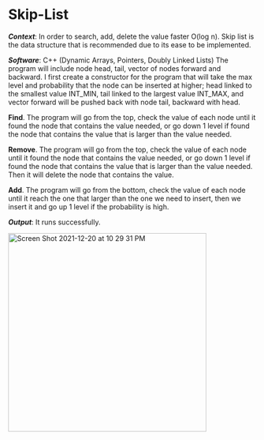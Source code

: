 # Skip-List

***Context***: In order to search, add, delete the value faster O(log n). Skip list is the data structure that is recommended due to its ease to be implemented.

***Software***: C++ (Dynamic Arrays, Pointers, Doubly Linked Lists)
The program will include node head, tail, vector of nodes forward and backward. I first create a constructor for the program that will take the max level and probability that the node can be inserted at higher; head linked to the smallest value INT_MIN, tail linked to the largest value INT_MAX, and vector forward will be pushed back with node tail, backward with head.

****Find****. The program will go from the top, check the value of each node until it found the node that contains the value needed, or go down 1 level if found the node that contains the value that is larger than the value needed.

****Remove****. The program will go from the top, check the value of each node until it found the node that contains the value needed, or go down 1 level if found the node that contains the value that is larger than the value needed. Then it will delete the node that contains the value.

****Add****. The program will go from the bottom, check the value of each node until it reach the one that larger than the one we need to insert, then we insert it and go up 1 level if the probability is high.


***Output***: It runs successfully.


<img width="402" alt="Screen Shot 2021-12-20 at 10 29 31 PM" src="https://user-images.githubusercontent.com/76256179/147868850-8c9d51f3-e218-4767-b0a0-95c9c9a439a6.png">
